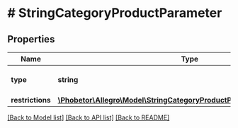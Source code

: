 # # StringCategoryProductParameter

## Properties

Name | Type | Description | Notes
------------ | ------------- | ------------- | -------------
**type** | **string** |  | [default to 'string']
**restrictions** | [**\Phobetor\Allegro\Model\StringCategoryProductParameterAllOfRestrictions**](StringCategoryProductParameterAllOfRestrictions.md) |  | [optional]

[[Back to Model list]](../../README.md#models) [[Back to API list]](../../README.md#endpoints) [[Back to README]](../../README.md)
